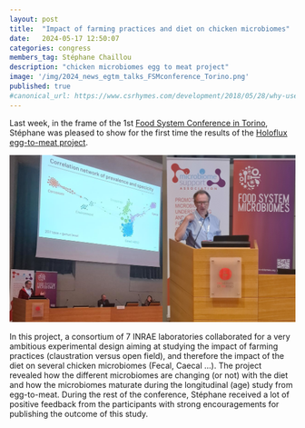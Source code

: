 ```yaml
---
layout: post
title:  "Impact of farming practices and diet on chicken microbiomes"
date:   2024-05-17 12:50:07
categories: congress
members_tag: Stéphane Chaillou
description: "chicken microbiomes egg to meat project"
image: '/img/2024_news_egtm_talks_FSMconference_Torino.png'
published: true
#canonical_url: https://www.csrhymes.com/development/2018/05/28/why-use-a-static-site-generator.html
---
```


Last week, in the frame of the 1st [Food System Conference in Torino](https://www.foodsystemsmicrobiomes.org/), Stéphane was pleased to show for the first time the results of the [Holoflux egg-to-meat project](https://eng-holoflux.hub.inrae.fr/vertical-headings/our-actions/exploratory-projects/exploraty-project-eggtomeat-2021-2024).  
 
![](/img/2024_news_egtm_talks_FSMconference_Torino.png)

 
In this project, a consortium of 7 INRAE laboratories collaborated for a very ambitious experimental design aiming at studying the impact of farming practices (claustration versus open field), and therefore the impact of the diet on several chicken microbiomes (Fecal, Caecal …). The project revealed how the different microbiomes are changing (or not) with the diet and how the microbiomes maturate during the longitudinal (age) study from egg-to-meat. During the rest of the conference, Stéphane received a lot of positive feedback from the participants with strong encouragements for publishing the outcome of this study.
